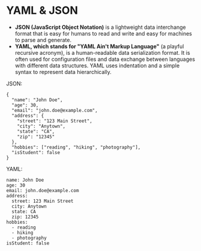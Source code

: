 # YAML & JSON
- **JSON (JavaScript Object Notation)** is a lightweight data interchange format that is easy for humans to read and write and easy for machines to parse and generate.
- **YAML, which stands for "YAML Ain't Markup Language"** (a playful recursive acronym), is a human-readable data serialization format. It is often used for configuration files and data exchange between languages with different data structures. YAML uses indentation and a simple syntax to represent data hierarchically.

JSON:
```
{
  "name": "John Doe",
  "age": 30,
  "email": "john.doe@example.com",
  "address": {
    "street": "123 Main Street",
    "city": "Anytown",
    "state": "CA",
    "zip": "12345"
  },
  "hobbies": ["reading", "hiking", "photography"],
  "isStudent": false
}

```
YAML:
```
name: John Doe
age: 30
email: john.doe@example.com
address:
  street: 123 Main Street
  city: Anytown
  state: CA
  zip: 12345
hobbies:
  - reading
  - hiking
  - photography
isStudent: false

````